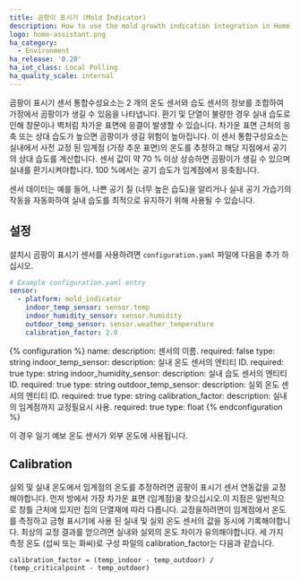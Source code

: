 ```yaml
---
title: 곰팡이 표시기 (Mold Indicator)
description: How to use the mold growth indication integration in Home Assistant
logo: home-assistant.png
ha_category:
  - Environment
ha_release: '0.20'
ha_iot_class: Local Polling
ha_quality_scale: internal
---
```


곰팡이 표시기 센서 통합수성요소는 2 개의 온도 센서와 습도 센서의 정보를 조합하여 가정에서 곰팡이가 생길 수 있음을 나타냅니다. 환기 및 단열이 불량한 경우 실내 습도로 인해 창문이나 벽처럼 차가운 표면에 응결이 발생할 수 있습니다. 차가운 표면 근처의 응축 또는 상대 습도가 높으면 곰팡이가 생길 위험이 높아집니다. 이 센서 통합구성요소는 실내에서 사전 교정 된 임계점 (가장 추운 표면)의 온도를 추정하고 해당 지점에서 공기의 상대 습도를 계산합니다. 센서 값이 약 70 % 이상 상승하면 곰팡이가 생길 수 있으며 실내를 환기시켜야합니다. 100 %에서는 공기 습도가 임계점에서 응축됩니다.

센서 데이터는 예를 들어, 나쁜 공기 질 (너무 높은 습도)을 알리거나 실내 공기 가습기의 작동을 자동화하여 실내 습도를 최적으로 유지하기 위해 사용될 수 있습니다.

## 설정

설치시 곰팡이 표시기 센서를 사용하려면 `configuration.yaml` 파일에 다음을 추가 하십시오.

```yaml
# Example configuration.yaml entry
sensor:
  - platform: mold_indicator
    indoor_temp_sensor: sensor.temp
    indoor_humidity_sensor: sensor.humidity
    outdoor_temp_sensor: sensor.weather_temperature
    calibration_factor: 2.0
```

{% configuration %}
name:
  description: 센서의 이름.
  required: false
  type: string
indoor_temp_sensor:
  description: 실내 온도 센서의 엔티티 ID.
  required: true
  type: string
indoor_humidity_sensor:
  description: 실내 습도 센서의 엔티티 ID.
  required: true
  type: string
outdoor_temp_sensor:
  description: 실외 온도 센서의 엔티티 ID.
  required: true
  type: string
calibration_factor:
  description: 실내의 임계점까지 교정필요시 사용.
  required: true
  type: float
{% endconfiguration %}

이 경우 일기 예보 온도 센서가 외부 온도에 사용됩니다.

## Calibration

실외 및 실내 온도에서 임계점의 온도를 추정하려면 곰팡이 표시기 센서 연동값을 교정해야합니다. 먼저 방에서 가장 차가운 표면 (임계점)을 찾으십시오.이 지점은 일반적으로 창틀 근처에 있지만 집의 단열재에 따라 다릅니다. 교정을하려면이 임계점에서 온도를 측정하고 금형 표시기에 사용 된 실내 및 실외 온도 센서의 값을 동시에 기록해야합니다. 최상의 교정 결과를 얻으려면 실내와 실외의 온도 차이가 유의해야합니다. 세 가지 측정 온도 (섭씨 또는 화씨)로 구성 파일의 calibration_factor는 다음과 같습니다.

```text
calibration_factor = (temp_indoor - temp_outdoor) / (temp_criticalpoint - temp_outdoor)
```

